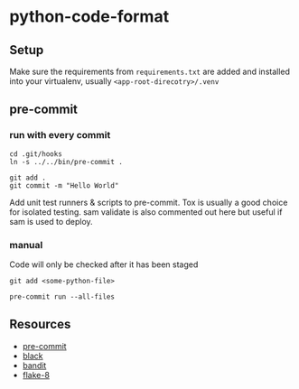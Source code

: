 # python-code-format

## Setup
Make sure the requirements from `requirements.txt` are added 
and installed into your virtualenv, usually `<app-root-direcotry>/.venv`


## pre-commit

### run with every commit

```
cd .git/hooks
ln -s ../../bin/pre-commit .

git add .
git commit -m "Hello World"
```

Add unit test runners & scripts to pre-commit.
Tox is usually a good choice for isolated testing.
sam validate is also commented out here but useful
if sam is used to deploy.

### manual

Code will only be checked after it has been staged

```
git add <some-python-file>

pre-commit run --all-files
```

## Resources

- [pre-commit](https://pre-commit.com/)
- [black](https://black.readthedocs.io/en/stable/)
- [bandit](https://bandit.readthedocs.io/en/latest/)
- [flake-8](http://flake8.pycqa.org/en/latest/)

